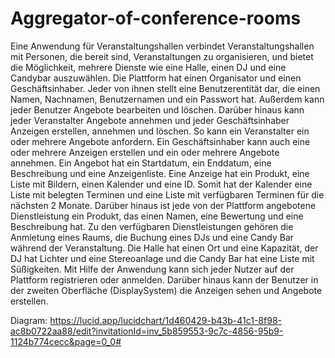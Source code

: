# Aggregator-of-conference-rooms

  Eine Anwendung für Veranstaltungshallen verbindet Veranstaltungshallen mit Personen, die bereit sind, Veranstaltungen zu organisieren, und bietet die Möglichkeit, mehrere Dienste wie eine Halle, einen DJ und eine Candybar auszuwählen. Die Plattform hat einen Organisator und einen Geschäftsinhaber. Jeder von ihnen stellt eine Benutzerentität dar, die einen Namen, Nachnamen, Benutzernamen und ein Passwort hat. Außerdem kann jeder Benutzer Angebote bearbeiten und löschen. Darüber hinaus kann jeder Veranstalter Angebote annehmen und jeder Geschäftsinhaber Anzeigen erstellen, annehmen und löschen. So kann ein Veranstalter ein oder mehrere Angebote anfordern. Ein Geschäftsinhaber kann auch eine oder mehrere Anzeigen erstellen und ein oder mehrere Angebote annehmen. Ein Angebot hat ein Startdatum, ein Enddatum, eine Beschreibung und eine Anzeigenliste. Eine Anzeige hat ein Produkt, eine Liste mit Bildern, einen Kalender und eine ID. Somit hat der Kalender eine Liste mit belegten Terminen und eine Liste mit verfügbaren Terminen für die nächsten 2 Monate. Darüber hinaus ist jede von der Plattform angebotene Dienstleistung ein Produkt, das einen Namen, eine Bewertung und eine Beschreibung hat. Zu den verfügbaren Dienstleistungen gehören die Anmietung eines Raums, die Buchung eines DJs und eine Candy Bar während der Veranstaltung. Die Halle hat einen Ort und eine Kapazität, der DJ hat Lichter und eine Stereoanlage und die Candy Bar hat eine Liste mit Süßigkeiten.
    Mit Hilfe der Anwendung kann sich jeder Nutzer auf der Plattform registrieren oder anmelden. Darüber hinaus kann der Benutzer in der zweiten Oberfläche (DisplaySystem) die Anzeigen sehen und Angebote erstellen.
    
 Diagram: https://lucid.app/lucidchart/1d460429-b43b-41c1-8f98-ac8b0722aa88/edit?invitationId=inv_5b859553-9c7c-4856-95b9-1124b774cecc&page=0_0#
